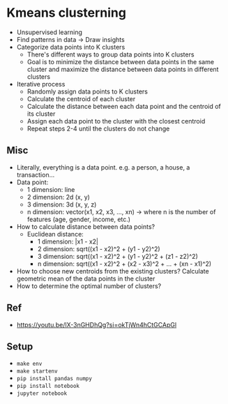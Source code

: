 # Kmeans clusterning
- Unsupervised learning
- Find patterns in data -> Draw insights
- Categorize data points into K clusters
    - There's different ways to group data points into K clusters
    - Goal is to minimize the distance between data points in the same cluster and maximize the distance between data points in different clusters
- Iterative process
    - Randomly assign data points to K clusters
    - Calculate the centroid of each cluster
    - Calculate the distance between each data point and the centroid of its cluster
    - Assign each data point to the cluster with the closest centroid
    - Repeat steps 2-4 until the clusters do not change

## Misc
- Literally, everything is a data point. e.g. a person, a house, a transaction...
- Data point:
    - 1 dimension: line
    - 2 dimension: 2d (x, y)
    - 3 dimension: 3d (x, y, z)
    - n dimension: vector(x1, x2, x3, ..., xn) -> where n is the number of features (age, gender, income, etc.)
- How to calculate distance between data points?
    - Euclidean distance:
        - 1 dimension: |x1 - x2|
        - 2 dimension: sqrt((x1 - x2)^2 + (y1 - y2)^2)
        - 3 dimension: sqrt((x1 - x2)^2 + (y1 - y2)^2 + (z1 - z2)^2)
        - n dimension: sqrt((x1 - x2)^2 + (x2 - x3)^2 + ... + (xn - x1)^2)
- How to choose new centroids from the existing clusters? Calculate geometric mean of the data points in the cluster
- How to determine the optimal number of clusters?

## Ref
- https://youtu.be/lX-3nGHDhQg?si=okTjWn4hCtGCApGl

## Setup
- `make env`
- `make startenv`
- `pip install pandas numpy`
- `pip install notebook`
- `jupyter notebook`
